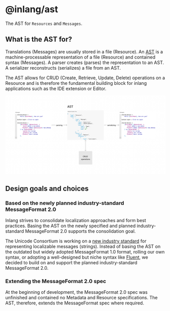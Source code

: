 # @inlang/ast

The AST for `Resources` and `Messages`.

## What is the AST for?

Translations (Messages) are usually stored in a file (Resource). An [AST](https://en.wikipedia.org/wiki/Abstract_syntax_tree) is a machine-processable representation of a file (Resource) and contained
syntax (Messages). A parser creates (parses) the representation to an AST. A serializer reconstructs (serializes) a file from an AST.

The AST allows for CRUD (Create, Retrieve, Update, Delete) operations on a Resource and is therefore the fundamental building block for inlang applications such as the IDE extension or Editor.

![AST visualization](./ast-visualization.png)

## Design goals and choices

### Based on the newly planned industry-standard MessageFormat 2.0

Inlang strives to consolidate localization approaches and form best practices. Basing the AST on the newly specified and planned industry-standard MessageFormat 2.0 supports the consolidation goal.

The Unicode Consortium is working on a [new industry standard](https://github.com/unicode-org/message-format-wg) for representing localizable messages (strings). Instead of basing the AST
on the outdated but widely adopted MessageFormat 1.0 format, rolling our own syntax, or adopting a well-designed but niche syntax like [Fluent](https://projectfluent.org/), we decided to build on and support the planned industry-standard MessageFormat 2.0.

### Extending the MessageFormat 2.0 spec

At the beginning of development, the MessageFormat 2.0 spec was unfinished and contained no Metadata and Resource specifications. The AST, therefore, extends the MessageFormat spec where required.
